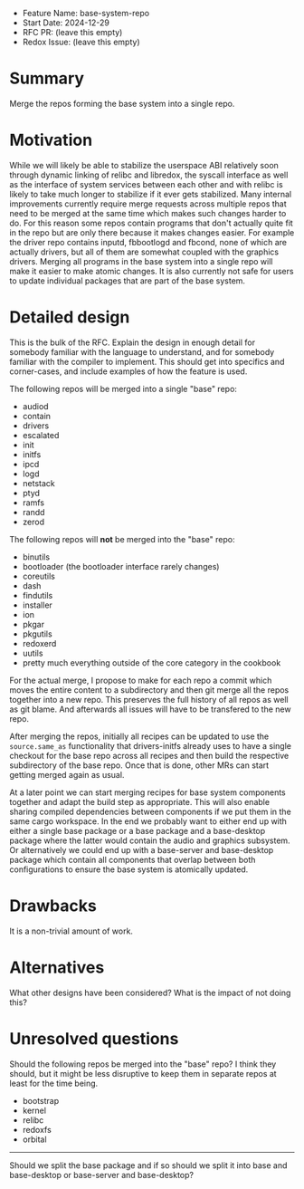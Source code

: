 - Feature Name: base-system-repo
- Start Date: 2024-12-29
- RFC PR: (leave this empty)
- Redox Issue: (leave this empty)

# Summary
[summary]: #summary

Merge the repos forming the base system into a single repo.

# Motivation
[motivation]: #motivation

While we will likely be able to stabilize the userspace ABI relatively soon through dynamic linking of relibc and libredox, the syscall interface as well as the interface of system services between each other and with relibc is likely to take much longer to stabilize if it ever gets stabilized. Many internal improvements currently require merge requests across multiple repos that need to be merged at the same time which makes such changes harder to do. For this reason some repos contain programs that don't actually quite fit in the repo but are only there because it makes changes easier. For example the driver repo contains inputd, fbbootlogd and fbcond, none of which are actually drivers, but all of them are somewhat coupled with the graphics drivers. Merging all programs in the base system into a single repo will make it easier to make atomic changes. It is also currently not safe for users to update individual packages that are part of the base system.

# Detailed design
[design]: #detailed-design

This is the bulk of the RFC. Explain the design in enough detail for somebody familiar
with the language to understand, and for somebody familiar with the compiler to implement.
This should get into specifics and corner-cases, and include examples of how the feature is used.

The following repos will be merged into a single "base" repo:

* audiod
* contain
* drivers
* escalated
* init
* initfs
* ipcd
* logd
* netstack
* ptyd
* ramfs
* randd
* zerod

The following repos will **not** be merged into the "base" repo:

* binutils
* bootloader (the bootloader interface rarely changes)
* coreutils
* dash
* findutils
* installer
* ion
* pkgar
* pkgutils
* redoxerd
* uutils
* pretty much everything outside of the core category in the cookbook

For the actual merge, I propose to make for each repo a commit which moves the entire content to a subdirectory and then git merge all the repos together into a new repo. This preserves the full history of all repos as well as git blame. And afterwards all issues will have to be transfered to the new repo.

After merging the repos, initially all recipes can be updated to use the `source.same_as` functionality that drivers-initfs already uses to have a single checkout for the base repo across all recipes and then build the respective subdirectory of the base repo. Once that is done, other MRs can start getting merged again as usual.

At a later point we can start merging recipes for base system components together and adapt the build step as appropriate. This will also enable sharing compiled dependencies between components if we put them in the same cargo workspace. In the end we probably want to either end up with either a single base package or a base package and a base-desktop package where the latter would contain the audio and graphics subsystem. Or alternatively we could end up with a base-server and base-desktop package which contain all components that overlap between both configurations to ensure the base system is atomically updated.

# Drawbacks
[drawbacks]: #drawbacks

It is a non-trivial amount of work.

# Alternatives
[alternatives]: #alternatives

What other designs have been considered? What is the impact of not doing this?

# Unresolved questions
[unresolved]: #unresolved-questions

Should the following repos be merged into the "base" repo? I think they should, but it might be less disruptive to keep them in separate repos at least for the time being.

* bootstrap
* kernel
* relibc
* redoxfs
* orbital

---

Should we split the base package and if so should we split it into base and base-desktop or base-server and base-desktop?
